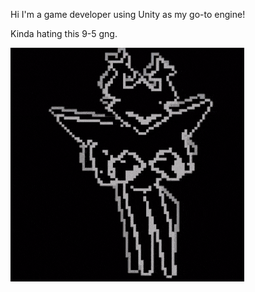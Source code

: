 Hi I'm a game developer using Unity as my go-to engine!

Kinda hating this 9-5 gng.

![oppa](/leknight.gif)
